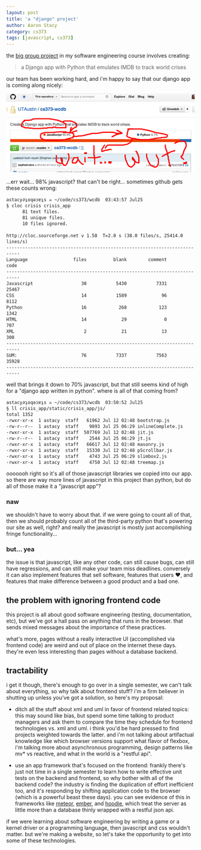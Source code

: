```yaml
---
layout: post
title: 'a "django" project'
author: Aaron Stacy
category: cs373
tags: [javascript, cs373]
---
```


the [big group project][reqs] in my software engineering course involves
creating:

> a Django app with Python that emulates IMDB to track world crises

our team has been working hard, and i'm happy to say that our django app is
coming along nicely:

<div class=inset><img src=/assets/images/django-app.png /></div>

&hellip;err wait&hellip; 98% javascript? that can't be right&hellip; sometimes
github gets these counts wrong:

    astacy∂ʇoqǝɔɐʇs ☠ ~/code/cs373/wcdb  03:43:57 Jul25
    § cloc crisis crisis_app
          81 text files.
          81 unique files.
          10 files ignored.

    http://cloc.sourceforge.net v 1.58  T=2.0 s (38.0 files/s, 25414.0 lines/s)
    ---------------------------------------------------------------------------
    Language                 files          blank        comment           code
    ---------------------------------------------------------------------------
    Javascript                  30           5430           7331          25467
    CSS                         14           1589             96           8112
    Python                      16            268            123           1342
    HTML                        14             29              0            707
    XML                          2             21             13            300
    ---------------------------------------------------------------------------
    SUM:                        76           7337           7563          35928
    ---------------------------------------------------------------------------

well that brings it down to 70% javascript, but that still seems kind of high
for a "django app written in python". where is all of that coming from?

    astacy∂ʇoqǝɔɐʇs ☠ ~/code/cs373/wcdb  03:50:52 Jul25
    § ll crisis_app/static/crisis_app/js/
    total 1352
    -rwxr-xr-x  1 astacy  staff   61962 Jul 12 02:48 bootstrap.js
    -rw-r--r--  1 astacy  staff    9893 Jul 25 06:29 inlineComplete.js
    -rwxr-xr-x  1 astacy  staff  507769 Jul 12 02:48 jit.js
    -rw-r--r--  1 astacy  staff    2544 Jul 25 06:29 jt.js
    -rwxr-xr-x  1 astacy  staff   66617 Jul 12 02:48 masonry.js
    -rwxr-xr-x  1 astacy  staff   15330 Jul 12 02:48 pScrollbar.js
    -rwxr-xr-x  1 astacy  staff    4743 Jul 25 06:29 slimbox2.js
    -rwxr-xr-x  1 astacy  staff    4750 Jul 12 02:48 treemap.js

ooooooh right so it's all of those javascript libraries we copied into our app.
so there are way more lines of javascript in this project than python, but do
all of those make it a "javascript app"?

### naw

we shouldn't have to worry about that. if we were going to count all of that,
then we should probably count all of the third-party python that's powering our
site as well, right? and really the javascript is mostly just accomplishing
fringe functionality&hellip;

### but&hellip; yea

the issue is that javascript, like any other code, can still cause bugs, can
still have regressions, and can still make your team miss deadlines. conversely
it can also implement features that sell software, features that users
&hearts;, and features that make difference between a good product and a bad
one.

## the problem with ignoring frontend code

this project is all about good software engineering (testing, documentation,
etc), but we've got a hall pass on anything that runs in the browser.  that
sends mixed messages about the importance of these practices.

what's more, pages without a really interactive UI (accomplished via frontend
code) are weird and out of place on the internet these days. they're even less
interesting than pages without a database backend.

## tractability

i get it though, there's enough to go over in a single semester, we can't talk
about everything, so why talk about frontend stuff? i'm a firm believer in
shutting up unless you've got a solution, so here's my proposal:

 - ditch all the stuff about xml and uml in favor of frontend related topics:
   this may sound like bias, but spend some time talking to product managers
   and ask them to compare the time they schedule for frontend technologies vs.
   xml and uml. i think you'd be hard pressed to find projects weighted towards
   the latter. and i'm not talking about artifactual knowledge like which
   browser versions support what flavor of flexbox, i'm talking more about
   asynchronous programming, design patterns like mv\* vs reactive, and what in
   the world is a "restful api".

 - use an app framework that's focused on the frontend: frankly there's just
   not time in a single semester to learn how to write effective unit tests on
   the backend and frontend, so why bother with all of the backend code?  the
   industry is finding the duplication of effort inefficient too, and it's
   responding by shifting application code to the browser (which is a powerful
   beast these days). you can see evidence of this in frameworks like
   [meteor][], [ember][], and [hoodie][], which treat the server as little more
   than a database thinly wrapped with a restful json api.

if we were learning about software engineering by writing a game or a kernel
driver or a programming language, then javascript and css wouldn't matter.  but
we're making a website, so let's take the opportunity to get into some of these
technologies.

[reqs]: http://www.cs.utexas.edu/users/downing/cs373/drupal/wcdb2
[stephen]: https://github.com/UTAustin
[meteor]: http://www.meteor.com
[ember]: http://emberjs.com
[hoodie]: http://hood.ie

